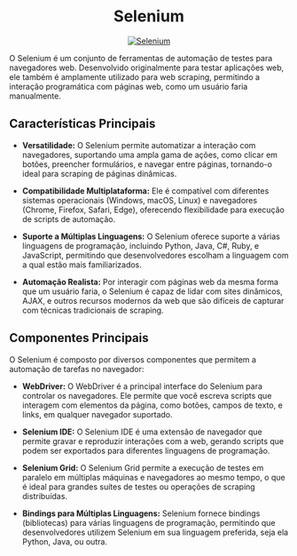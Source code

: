 <div style="text-align:center;">
    <h1>Selenium</h1>
    <a href="https://www.selenium.dev/documentation/en/" target="_blank"><img src="https://img.shields.io/badge/Selenium-%2343B02A.svg?style=for-the-badge&logo=selenium&logoColor=white" alt="Selenium"></a>
</div>

O Selenium é um conjunto de ferramentas de automação de testes para navegadores web. Desenvolvido originalmente para testar aplicações web, ele também é amplamente utilizado para web scraping, permitindo a interação programática com páginas web, como um usuário faria manualmente.

## Características Principais

- **Versatilidade:** O Selenium permite automatizar a interação com navegadores, suportando uma ampla gama de ações, como clicar em botões, preencher formulários, e navegar entre páginas, tornando-o ideal para scraping de páginas dinâmicas.
  
- **Compatibilidade Multiplataforma:** Ele é compatível com diferentes sistemas operacionais (Windows, macOS, Linux) e navegadores (Chrome, Firefox, Safari, Edge), oferecendo flexibilidade para execução de scripts de automação.
  
- **Suporte a Múltiplas Linguagens:** O Selenium oferece suporte a várias linguagens de programação, incluindo Python, Java, C#, Ruby, e JavaScript, permitindo que desenvolvedores escolham a linguagem com a qual estão mais familiarizados.
  
- **Automação Realista:** Por interagir com páginas web da mesma forma que um usuário faria, o Selenium é capaz de lidar com sites dinâmicos, AJAX, e outros recursos modernos da web que são difíceis de capturar com técnicas tradicionais de scraping.

## Componentes Principais

O Selenium é composto por diversos componentes que permitem a automação de tarefas no navegador:

- **WebDriver:** O WebDriver é a principal interface do Selenium para controlar os navegadores. Ele permite que você escreva scripts que interagem com elementos da página, como botões, campos de texto, e links, em qualquer navegador suportado.
  
- **Selenium IDE:** O Selenium IDE é uma extensão de navegador que permite gravar e reproduzir interações com a web, gerando scripts que podem ser exportados para diferentes linguagens de programação.
  
- **Selenium Grid:** O Selenium Grid permite a execução de testes em paralelo em múltiplas máquinas e navegadores ao mesmo tempo, o que é ideal para grandes suítes de testes ou operações de scraping distribuídas.
  
- **Bindings para Múltiplas Linguagens:** Selenium fornece bindings (bibliotecas) para várias linguagens de programação, permitindo que desenvolvedores utilizem Selenium em sua linguagem preferida, seja ela Python, Java, ou outra.

